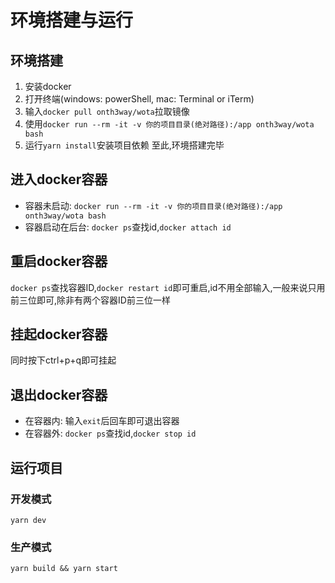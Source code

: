 # 环境搭建与运行
## 环境搭建
1. 安装docker
2. 打开终端(windows: powerShell, mac: Terminal or iTerm)
3. 输入`docker pull onth3way/wota`拉取镜像
4. 使用`docker run --rm -it -v 你的项目目录(绝对路径):/app onth3way/wota bash`
5. 运行`yarn install`安装项目依赖
至此,环境搭建完毕

## 进入docker容器
- 容器未启动: `docker run --rm -it -v 你的项目目录(绝对路径):/app onth3way/wota bash`
- 容器启动在后台: `docker ps`查找id,`docker attach id`

## 重启docker容器
`docker ps`查找容器ID,`docker restart id`即可重启,id不用全部输入,一般来说只用前三位即可,除非有两个容器ID前三位一样

## 挂起docker容器
同时按下ctrl+p+q即可挂起

## 退出docker容器
- 在容器内: 输入`exit`后回车即可退出容器
- 在容器外: `docker ps`查找id,`docker stop id`

## 运行项目
### 开发模式
`yarn dev`
### 生产模式
`yarn build && yarn start`